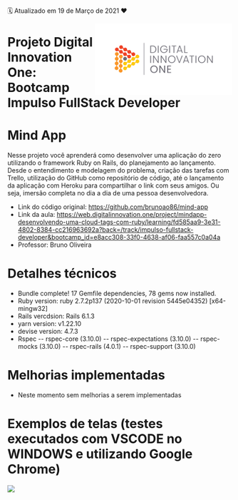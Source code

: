 :spiral_calendar: Atualizado em 19 de Março de 2021 :heart:

<img align="right" alt="GIF" height="160px" src="https://github.com/rdeconti/rdeconti-resources/blob/main/Digital%20Innovation%20One%20-%20Logotipo.png" />

# Projeto Digital Innovation One: Bootcamp Impulso FullStack Developer 

# Mind App

Nesse projeto você aprenderá como desenvolver uma aplicação do zero utilizando o framework Ruby on Rails, do planejamento ao lançamento. Desde o entendimento e modelagem do problema, criação das tarefas com Trello, utilização do GitHub como repositório de código, até o lançamento da aplicação com Heroku para compartilhar o link com seus amigos. Ou seja, imersão completa no dia a dia de uma pessoa desenvolvedora.

- Link do código original: https://github.com/brunoao86/mind-app
- Link da aula: https://web.digitalinnovation.one/project/mindapp-desenvolvendo-uma-cloud-tags-com-ruby/learning/fd585aa9-3e31-4802-8384-cc216963692a?back=/track/impulso-fullstack-developer&bootcamp_id=e8acc308-33f0-4638-af06-faa557c0a04a
- Professor: Bruno Oliveira

# Detalhes técnicos

- Bundle complete! 17 Gemfile dependencies, 78 gems now installed.
- Ruby version: ruby 2.7.2p137 (2020-10-01 revision 5445e04352) [x64-mingw32]
- Rails vercdsion: Rails 6.1.3
- yarn version: v1.22.10
- devise version: 4.7.3
- Rspec
   -- rspec-core (3.10.0)
   -- rspec-expectations (3.10.0)
   -- rspec-mocks (3.10.0)
   -- rspec-rails (4.0.1)
   -- rspec-support (3.10.0)

# Melhorias implementadas

- Neste momento sem melhorias a serem implementadas

# Exemplos de telas (testes executados com VSCODE no WINDOWS e utilizando Google Chrome)

<img src="https://github.com/rdeconti/Projeto-DIO-Ruby-Gerenciador-De-Esferas/blob/main/tela.jpg" />
